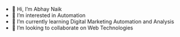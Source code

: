 - 👋 Hi, I’m Abhay Naik
- 👀 I’m interested in Automation
- 🌱 I’m currently learning Digital Marketing Automation and Analysis
- 💞️ I’m looking to collaborate on Web Technologies

<!---
abhaynaik452001/abhaynaik452001 is a ✨ special ✨ repository because its `README.md` (this file) appears on your GitHub profile.
You can click the Preview link to take a look at your changes.
--->
